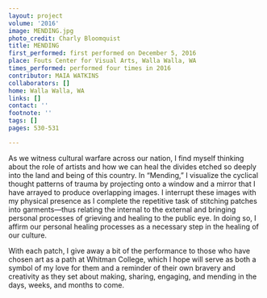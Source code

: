 ```yaml
---
layout: project
volume: '2016'
image: MENDING.jpg
photo_credit: Charly Bloomquist
title: MENDING
first_performed: first performed on December 5, 2016
place: Fouts Center for Visual Arts, Walla Walla, WA
times_performed: performed four times in 2016
contributor: MAIA WATKINS
collaborators: []
home: Walla Walla, WA
links: []
contact: ''
footnote: ''
tags: []
pages: 530-531

---
```


As we witness cultural warfare across our nation, I find myself thinking about the role of artists and how we can heal the divides etched so deeply into the land and being of this country. In “Mending,” I visualize the cyclical thought patterns of trauma by projecting onto a window and a mirror that I have arrayed to produce overlapping images. I interrupt these images with my physical presence as I complete the repetitive task of stitching patches into garments—thus relating the internal to the external and bringing personal processes of grieving and healing to the public eye. In doing so, I affirm our personal healing processes as a necessary step in the healing of our culture.

With each patch, I give away a bit of the performance to those who have chosen art as a path at Whitman College, which I hope will serve as both a symbol of my love for them and a reminder of their own bravery and creativity as they set about making, sharing, engaging, and mending in the days, weeks, and months to come.
